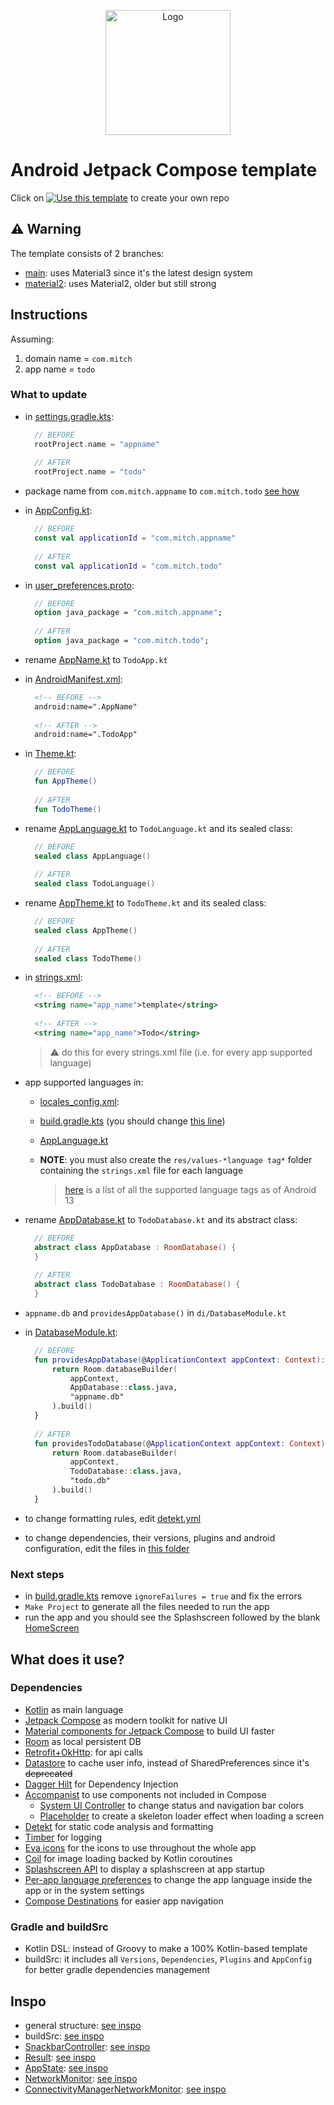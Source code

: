 <p align="center">
  <a href="https://developer.android.com/jetpack/compose">
    <img src="https://tabris.com/wp-content/uploads/2021/06/jetpack-compose-icon_RGB.png" alt="Logo" width="200" height="200">
  </a>
</p>

# Android Jetpack Compose template
Click on [![Use this template](https://img.shields.io/badge/-Use%20this%20template-%23347d39)](https://github.com/seve-andre/compose-template/generate) to create your own repo
## :warning: Warning
The template consists of 2 branches:
- [main](https://github.com/seve-andre/compose-template/tree/main): uses Material3 since it's the latest design system
- [material2](https://github.com/seve-andre/compose-template/tree/material2): uses Material2, older but still strong

## Instructions
Assuming:
1. domain name = `com.mitch`
2. app name = `todo`

### What to update
- in [settings.gradle.kts](https://github.com/seve-andre/android-jetpack-compose-template/blob/main/settings.gradle.kts):
  ```gradle.kts
    // BEFORE
    rootProject.name = "appname"
    
    // AFTER
    rootProject.name = "todo"
  ```

- package name from `com.mitch.appname` to `com.mitch.todo` [see how](https://stackoverflow.com/a/29092698/15696479)

- in [AppConfig.kt](https://github.com/seve-andre/android-jetpack-compose-template/blob/main/buildSrc/src/main/kotlin/AppConfig.kt):
  ```kotlin
    // BEFORE
    const val applicationId = "com.mitch.appname"
    
    // AFTER
    const val applicationId = "com.mitch.todo"
  ```

- in [user_preferences.proto](https://github.com/seve-andre/android-jetpack-compose-template/blob/main/app/src/main/proto/user_preferences.proto):
  ```proto
    // BEFORE
    option java_package = "com.mitch.appname";
    
    // AFTER
    option java_package = "com.mitch.todo";
  ```

- rename [AppName.kt](https://github.com/seve-andre/android-jetpack-compose-template/blob/main/app/src/main/kotlin/com/mitch/appname/AppName.kt) to `TodoApp.kt`

- in [AndroidManifest.xml](https://github.com/seve-andre/android-jetpack-compose-template/blob/main/app/src/main/AndroidManifest.xml):
  ```xml
    <!-- BEFORE -->
    android:name=".AppName"
    
    <!-- AFTER -->
    android:name=".TodoApp"
  ```

- in [Theme.kt](https://github.com/seve-andre/android-jetpack-compose-template/blob/main/app/src/main/kotlin/com/mitch/appname/ui/theme/Theme.kt):
  ```kotlin
    // BEFORE
    fun AppTheme()
    
    // AFTER
    fun TodoTheme()
  ```
- rename [AppLanguage.kt](https://github.com/seve-andre/android-jetpack-compose-template/blob/main/app/src/main/kotlin/com/mitch/appname/util/AppLanguage.kt) to `TodoLanguage.kt` and its sealed class:
  ```kotlin
    // BEFORE
    sealed class AppLanguage()
    
    // AFTER
    sealed class TodoLanguage()
  ```

- rename [AppTheme.kt](https://github.com/seve-andre/android-jetpack-compose-template/blob/main/app/src/main/kotlin/com/mitch/appname/util/AppTheme.kt) to `TodoTheme.kt` and its sealed class:
  ```kotlin
    // BEFORE
    sealed class AppTheme()
    
    // AFTER
    sealed class TodoTheme()
  ```

- in [strings.xml](https://github.com/seve-andre/android-jetpack-compose-template/blob/main/app/src/main/res/values/strings.xml):
  ```xml
    <!-- BEFORE -->
    <string name="app_name">template</string>
    
    <!-- AFTER -->
    <string name="app_name">Todo</string>
  ```
  > :warning: do this for every strings.xml file (i.e. for every app supported language)

- app supported languages in:
  - [locales_config.xml](https://github.com/seve-andre/android-jetpack-compose-template/blob/main/app/src/main/res/xml/locales_config.xml):

  - [build.gradle.kts](https://github.com/seve-andre/android-jetpack-compose-template/blob/main/app/build.gradle.kts) (you should change [this line](https://github.com/seve-andre/android-jetpack-compose-template/blob/main/app/build.gradle.kts#L30))
  
  - [AppLanguage.kt](https://github.com/seve-andre/android-jetpack-compose-template/blob/main/app/src/main/kotlin/com/mitch/appname/util/AppLanguage.kt)
  
  - **NOTE**: you must also create the `res/values-*language tag*` folder containing the `strings.xml` file for each language
    > [here](https://android.googlesource.com/platform/frameworks/base/+/refs/tags/android-13.0.0_r41/core/res/res/values/locale_config.xml) is a list of all the supported language tags as of Android 13

- rename [AppDatabase.kt](https://github.com/seve-andre/android-jetpack-compose-template/blob/main/app/src/main/kotlin/com/mitch/appname/data/local/db/AppDatabase.kt) to `TodoDatabase.kt` and its abstract class:
  ```kotlin
    // BEFORE
    abstract class AppDatabase : RoomDatabase() {
    }
    
    // AFTER
    abstract class TodoDatabase : RoomDatabase() {
    }
  ```

- `appname.db` and `providesAppDatabase()` in `di/DatabaseModule.kt`
- in [DatabaseModule.kt](https://github.com/seve-andre/android-jetpack-compose-template/blob/main/app/src/main/kotlin/com/mitch/appname/di/DatabaseModule.kt):
  ```kotlin
    // BEFORE
    fun providesAppDatabase(@ApplicationContext appContext: Context): AppDatabase {
        return Room.databaseBuilder(
            appContext,
            AppDatabase::class.java,
            "appname.db"
        ).build()
    }
    
    // AFTER
    fun providesTodoDatabase(@ApplicationContext appContext: Context): TodoDatabase {
        return Room.databaseBuilder(
            appContext,
            TodoDatabase::class.java,
            "todo.db"
        ).build()
    }
  
  ```

- to change formatting rules, edit [detekt.yml](https://github.com/seve-andre/android-jetpack-compose-template/blob/main/app/config/detekt/detekt.yml)
- to change dependencies, their versions, plugins and android configuration, edit the files in [this folder](https://github.com/seve-andre/android-jetpack-compose-template/tree/main/buildSrc/src/main/kotlin)

### Next steps
- in [build.gradle.kts](https://github.com/seve-andre/android-jetpack-compose-template/blob/main/app/build.gradle.kts) remove `ignoreFailures = true` and fix the errors
- `Make Project` to generate all the files needed to run the app
- run the app and you should see the Splashscreen followed by the blank [HomeScreen](https://github.com/seve-andre/android-jetpack-compose-template/blob/main/app/src/main/kotlin/com/mitch/appname/ui/HomeScreen.kt)

## What does it use?
### Dependencies
- [Kotlin](https://kotlinlang.org/) as main language
- [Jetpack Compose](https://developer.android.com/jetpack/compose) as modern toolkit for native UI
- [Material components for Jetpack Compose](https://developer.android.com/reference/kotlin/androidx/compose/material3/package-summary#top-level-functions) to build UI faster
- [Room](https://developer.android.com/training/data-storage/room) as local persistent DB
- [Retrofit+OkHttp](https://square.github.io/retrofit/): for api calls
- [Datastore](https://developer.android.com/topic/libraries/architecture/datastore?gclid=CjwKCAjwkYGVBhArEiwA4sZLuMMCRUnWZzzy-AwDePYTUTn3gO6-rrT8jGo7D-H2vztegIJ-zEsb8hoCtI8QAvD_BwE&gclsrc=aw.ds) to cache user info, instead of SharedPreferences since it's ~~deprecated~~
- [Dagger Hilt](https://developer.android.com/training/dependency-injection/hilt-android) for Dependency Injection
- [Accompanist](https://google.github.io/accompanist/) to use components not included in Compose
  - [System UI Controller](https://google.github.io/accompanist/systemuicontroller/) to change status and navigation bar colors
  - [Placeholder](https://google.github.io/accompanist/placeholder/) to create a skeleton loader effect when loading a screen
- [Detekt](https://detekt.dev/) for static code analysis and formatting
- [Timber](https://github.com/JakeWharton/timber) for logging
- [Eva icons](https://github.com/DevSrSouza/compose-icons/blob/master/eva-icons/DOCUMENTATION.md) for the icons to use throughout the whole app
- [Coil](https://coil-kt.github.io/coil/compose/) for image loading backed by Kotlin coroutines
- [Splashscreen API](https://developer.android.com/develop/ui/views/launch/splash-screen) to display a splashscreen at app startup
- [Per-app language preferences](https://developer.android.com/guide/topics/resources/app-languages) to change the app language inside the app or in the system settings
- [Compose Destinations](https://composedestinations.rafaelcosta.xyz/) for easier app navigation

### Gradle and buildSrc
- Kotlin DSL: instead of Groovy to make a 100% Kotlin-based template
- buildSrc: it includes all `Versions`, `Dependencies`, `Plugins` and `AppConfig` for better gradle dependencies management

## Inspo
- general structure: [see inspo](https://github.com/PizzaMarinara/yaat)
- buildSrc: [see inspo](https://github.com/PizzaMarinara/yaat)
- [SnackbarController](https://github.com/seve-andre/compose-template/blob/main/app/src/main/kotlin/com/mitch/appname/util/SnackbarController.kt): [see inspo](https://github.com/mitchtabian/MVVMRecipeApp/blob/managing-snackbar-with-scaffold/app/src/main/java/com/codingwithmitch/mvvmrecipeapp/presentation/components/util/SnackbarController.kt)
- [Result](https://github.com/seve-andre/compose-template/blob/main/app/src/main/kotlin/com/mitch/appname/ui/util/Result.kt): [see inspo](https://github.com/android/nowinandroid/blob/607c24e7f7399942e278af663ea4ad350e5bbc3a/core/common/src/main/java/com/google/samples/apps/nowinandroid/core/result/Result.kt)
- [AppState](https://github.com/seve-andre/compose-template/blob/main/app/src/main/kotlin/com/mitch/appname/ui/util/AppState.kt): [see inspo](https://github.com/android/nowinandroid/blob/607c24e7f7399942e278af663ea4ad350e5bbc3a/app/src/main/java/com/google/samples/apps/nowinandroid/ui/NiaAppState.kt)
- [NetworkMonitor](https://github.com/seve-andre/compose-template/blob/main/app/src/main/kotlin/com/mitch/appname/util/network/NetworkMonitor.kt): [see inspo](https://github.com/android/nowinandroid/blob/9371d0d4b80ffea0105a2376d057243eb68af0fa/core/data/src/main/java/com/google/samples/apps/nowinandroid/core/data/util/NetworkMonitor.kt)
- [ConnectivityManagerNetworkMonitor](https://github.com/seve-andre/compose-template/blob/main/app/src/main/kotlin/com/mitch/appname/util/network/ConnectivityManagerNetworkMonitor.kt): [see inspo](https://github.com/android/nowinandroid/blob/11fbf53f12898b6ee7c55dda69716fa3600e7317/core/data/src/main/java/com/google/samples/apps/nowinandroid/core/data/util/ConnectivityManagerNetworkMonitor.kt)
